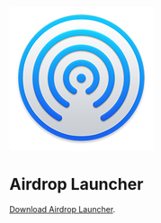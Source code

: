 ![Alt text](airdrop.png)

Airdrop Launcher
================
[Download Airdrop Launcher](https://github.com/iansilber/Airdrop-Launcher/releases/download/1.0/airdrop.zip).
